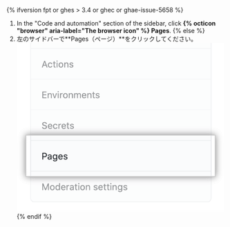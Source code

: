 {% ifversion fpt or ghes > 3.4 or ghec or ghae-issue-5658 %}
1. In the "Code and automation" section of the sidebar, click **{% octicon "browser" aria-label="The browser icon" %} Pages**.
{% else %}
1. 左のサイドバーで**Pages（ページ）**をクリックしてください。 ![左のサイドバーのPageタブ](/assets/images/help/pages/pages-tab.png)
{% endif %}
